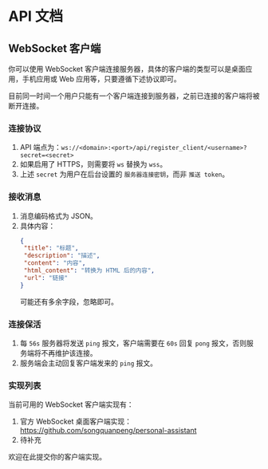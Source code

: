 # API 文档

## WebSocket 客户端
你可以使用 WebSocket 客户端连接服务器，具体的客户端的类型可以是桌面应用，手机应用或 Web 应用等，只要遵循下述协议即可。

目前同一时间一个用户只能有一个客户端连接到服务器，之前已连接的客户端将被断开连接。

### 连接协议
1. API 端点为：`ws://<domain>:<port>/api/register_client/<username>?secret=<secret>`
2. 如果启用了 HTTPS，则需要将 `ws` 替换为 `wss`。
3. 上述 `secret` 为用户在后台设置的 `服务器连接密钥`，而非 `推送 token`。

### 接收消息
1. 消息编码格式为 JSON。
2. 具体内容：
   ```json
   {
    "title": "标题",
    "description": "描述",
    "content": "内容",
    "html_content": "转换为 HTML 后的内容",
    "url": "链接"
   }
   ```
   可能还有多余字段，忽略即可。    

### 连接保活
1. 每 `56s` 服务器将发送 `ping` 报文，客户端需要在 `60s` 回复 `pong` 报文，否则服务端将不再维护该连接。
2. 服务端会主动回复客户端发来的 `ping` 报文。

### 实现列表
当前可用的 WebSocket 客户端实现有：
1. 官方 WebSocket 桌面客户端实现：https://github.com/songquanpeng/personal-assistant
2. 待补充

欢迎在此提交你的客户端实现。
